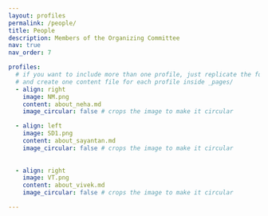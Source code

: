 ```yaml
---
layout: profiles
permalink: /people/
title: People
description: Members of the Organizing Committee
nav: true
nav_order: 7

profiles:
  # if you want to include more than one profile, just replicate the following block
  # and create one content file for each profile inside _pages/
  - align: right
    image: NM.png
    content: about_neha.md
    image_circular: false # crops the image to make it circular

  - align: left
    image: SD1.png
    content: about_sayantan.md
    image_circular: false # crops the image to make it circular
    
    
  - align: right
    image: VT.png
    content: about_vivek.md
    image_circular: false # crops the image to make it circular

---
```

